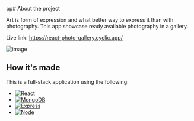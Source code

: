 pp# About the project

Art is form of expression and what better way to express it than with photography. This app showcase ready available photography in a gallery. 

Live link: https://react-photo-gallery.cyclic.app/

![image](https://user-images.githubusercontent.com/106325339/212783250-921777ae-2960-48a1-9a50-e717bd7881c8.png)

## How it's made
This is a full-stack application using the following:
* [![React][React.js]][React-url]
* [![MongoDB][MongoDB]][MongoDB-url]
* [![Express][Express.js]][Express-url]
* [![Node][Node.js]][Node-url]


<!-- MARKDOWN LINKS & IMAGES -->

[Node.js]: https://img.shields.io/badge/Node.js-233056?style=flat&logo=nodedotjs&logoColor=339933
[Node-url]: https://nodejs.org/en/
[Express.js]: https://img.shields.io/badge/Express-eeeeee?style=flat&logo=express&logoColor=000000
[Express-url]: https://expressjs.com
[MongoDB]: https://img.shields.io/badge/MongoDB-023430?style=flat&logo=mongodb&logoColor=00ed64
[MongoDB-url]: https://www.mongodb.com
[EJS]: https://img.shields.io/badge/-EJS-%238f3d3d?style=flat&logo=javascript&logoColor=ffffff
[EJS-url]: https://ejs.co
[React.js]: https://img.shields.io/badge/-React.js-61DAFB?style=flat&logo=reactdotjs&logoColor=61DBFB
[React-url]: https://reactjs.org

